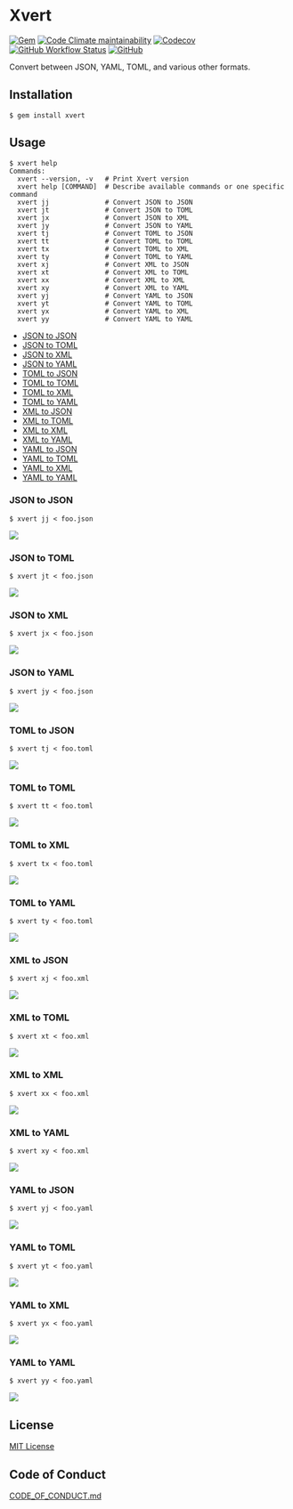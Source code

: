 # Xvert

[![Gem](https://img.shields.io/gem/v/xvert?logo=ruby&logoColor=%23CC342D)](https://rubygems.org/gems/xvert)
[![Code Climate maintainability](https://img.shields.io/codeclimate/maintainability/koki-develop/xvert?logo=codeclimate)](https://codeclimate.com/github/koki-develop/xvert)
[![Codecov](https://img.shields.io/codecov/c/github/koki-develop/xvert?logo=codecov)](https://app.codecov.io/gh/koki-develop/xvert)
[![GitHub Workflow Status](https://img.shields.io/github/actions/workflow/status/koki-develop/xvert/main.yml?logo=github)](https://github.com/koki-develop/xvert/actions/workflows/main.yml)
[![GitHub](https://img.shields.io/github/license/koki-develop/xvert)](./LICENSE.txt)

Convert between JSON, YAML, TOML, and various other formats.

## Installation

```console
$ gem install xvert
```

## Usage

```console
$ xvert help
Commands:
  xvert --version, -v   # Print Xvert version
  xvert help [COMMAND]  # Describe available commands or one specific command
  xvert jj              # Convert JSON to JSON
  xvert jt              # Convert JSON to TOML
  xvert jx              # Convert JSON to XML
  xvert jy              # Convert JSON to YAML
  xvert tj              # Convert TOML to JSON
  xvert tt              # Convert TOML to TOML
  xvert tx              # Convert TOML to XML
  xvert ty              # Convert TOML to YAML
  xvert xj              # Convert XML to JSON
  xvert xt              # Convert XML to TOML
  xvert xx              # Convert XML to XML
  xvert xy              # Convert XML to YAML
  xvert yj              # Convert YAML to JSON
  xvert yt              # Convert YAML to TOML
  xvert yx              # Convert YAML to XML
  xvert yy              # Convert YAML to YAML
```

- [JSON to JSON](#json-to-json)
- [JSON to TOML](#json-to-toml)
- [JSON to XML](#json-to-xml)
- [JSON to YAML](#json-to-yaml)
- [TOML to JSON](#toml-to-json)
- [TOML to TOML](#toml-to-toml)
- [TOML to XML](#toml-to-xml)
- [TOML to YAML](#toml-to-yaml)
- [XML to JSON](#xml-to-json)
- [XML to TOML](#xml-to-toml)
- [XML to XML](#xml-to-xml)
- [XML to YAML](#xml-to-yaml)
- [YAML to JSON](#yaml-to-json)
- [YAML to TOML](#yaml-to-toml)
- [YAML to XML](#yaml-to-xml)
- [YAML to YAML](#yaml-to-yaml)

### JSON to JSON

```console
$ xvert jj < foo.json
```

![](./assets/jj.gif)

### JSON to TOML

```console
$ xvert jt < foo.json
```

![](./assets/jt.gif)

### JSON to XML

```console
$ xvert jx < foo.json
```

![](./assets/jx.gif)

### JSON to YAML

```console
$ xvert jy < foo.json
```

![](./assets/jy.gif)

### TOML to JSON

```console
$ xvert tj < foo.toml
```

![](./assets/tj.gif)

### TOML to TOML

```console
$ xvert tt < foo.toml
```

![](./assets/tt.gif)

### TOML to XML

```console
$ xvert tx < foo.toml
```

![](./assets/tx.gif)

### TOML to YAML

```console
$ xvert ty < foo.toml
```

![](./assets/ty.gif)

### XML to JSON

```console
$ xvert xj < foo.xml
```

![](./assets/xj.gif)

### XML to TOML

```console
$ xvert xt < foo.xml
```

![](./assets/xt.gif)

### XML to XML

```console
$ xvert xx < foo.xml
```

![](./assets/xx.gif)

### XML to YAML

```console
$ xvert xy < foo.xml
```

![](./assets/xy.gif)

### YAML to JSON

```console
$ xvert yj < foo.yaml
```

![](./assets/yj.gif)

### YAML to TOML

```console
$ xvert yt < foo.yaml
```

![](./assets/yt.gif)

### YAML to XML

```console
$ xvert yx < foo.yaml
```

![](./assets/yx.gif)

### YAML to YAML

```console
$ xvert yy < foo.yaml
```

![](./assets/yy.gif)

## License

[MIT License](./LICENSE.txt)

## Code of Conduct

[CODE_OF_CONDUCT.md](./CODE_OF_CONDUCT.md)
